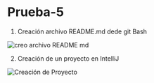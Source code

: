 # Prueba-5
1. Creación archivo README.md dede git Bash

![creo archivo README md](https://user-images.githubusercontent.com/114091394/202237417-d009a75c-cd77-4901-8215-c9c793ba8e95.png)

2. Creación de un proyecto en IntelliJ

![Creación de Proyecto](https://user-images.githubusercontent.com/114091394/202240934-b41df56b-0dd7-49a5-9563-2fb4bf6cdf98.png)
